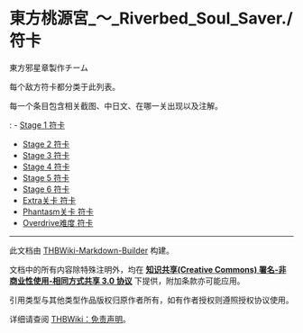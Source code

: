 # 東方桃源宮_～_Riverbed_Soul_Saver./符卡

<!-- source html: G:\repos\THBWiki-Markdown-Builder\THBWikiMarkdown\Temp\main\a\af\ns0%3A%E6%9D%B1%E6%96%B9%E6%A1%83%E6%BA%90%E5%AE%AE_%EF%BD%9E_Riverbed_Soul_Saver%2E%2F%E7%AC%A6%E5%8D%A1.html -->

東方邪星章製作チーム

  
每个敌方符卡都分类于此列表。  

每一个条目包含相关截图、中日文、在哪一关出现以及注解。
  

: - [Stage 1 符卡](./東方桃源宮_～_Riverbed_Soul_Saver.-符卡-Stage_1.md)
- [Stage 2 符卡](./東方桃源宮_～_Riverbed_Soul_Saver.-符卡-Stage_2.md)
- [Stage 3 符卡](./東方桃源宮_～_Riverbed_Soul_Saver.-符卡-Stage_3.md)
- [Stage 4 符卡](./東方桃源宮_～_Riverbed_Soul_Saver.-符卡-Stage_4.md)
- [Stage 5 符卡](./東方桃源宮_～_Riverbed_Soul_Saver.-符卡-Stage_5.md)
- [Stage 6 符卡](./東方桃源宮_～_Riverbed_Soul_Saver.-符卡-Stage_6.md)
- [Extra关卡 符卡](./東方桃源宮_～_Riverbed_Soul_Saver.-符卡-Extra.md)
- [Phantasm关卡 符卡](./東方桃源宮_～_Riverbed_Soul_Saver.-符卡-Phantasm.md)
- [Overdrive难度 符卡](./東方桃源宮_～_Riverbed_Soul_Saver.-符卡-Overdrive.md)






---

此文档由 [THBWiki-Markdown-Builder](https://github.com/Delsin-Yu/THBWiki-Markdown-Builder) 构建。

文档中的所有内容除特殊注明外，均在 [**知识共享(Creative Commons) 署名-非商业性使用-相同方式共享 3.0 协议**](https://creativecommons.org/licenses/by-sa/3.0/deed.zh-hans) 下提供，附加条款亦可能应用。

引用类型与其他类型作品版权归原作者所有，如有作者授权则遵照授权协议使用。

详细请查阅 [THBWiki：免责声明](https://thbwiki.cc/THBWiki:%E5%85%8D%E8%B4%A3%E5%A3%B0%E6%98%8E)。

